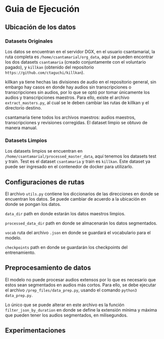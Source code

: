 # Guia de Ejecución

## Ubicación de los datos

### Datasets Originales
Los datos se encuentran en el servidor DGX, en el usuario csantamarial, la ruta completa es `/home/csantamarial/org_data`, aquí se pueden encontrar los dos datasets `csantamaria` (creado conjuntamente con el voluntario pagado), y `killkan` (obtenido del repositorio `https://github.com/ctaguchi/killkan`).

killkan ya tiene hechas las divisiones de audio en el repositorio general, sin embargo hay casos en donde hay audios sin transcripciones o transcripciones sin audios, por lo que se optó por tomar únicamente los audios y transcripciones maestros. Para ello, existe el archivo `extract_masters.py`, al cual se le deben cambiar las rutas de killkan y el directorio destino. 

csantamaria tiene todos los archivos maestros: audios maestros, transcripciones y revisiones corregidas. El dataset limpio se obtuvo de manera manual. 
### Datasets Limpios
Los datasets limpios se encuentran en `/home/csantamarial/processed_master_data`, aquí tenemos los datasets test y train. Test es el dataset `csantamaria` y train es `killkan`. 
Este dataset ya puede ser ingresado en el contenedor de docker para utilizarlo. 

## Configuraciones de rutas
El archivo `utils.py` contiene los diccionarios de las direcciones en donde se encuentran los datos. Se puede cambiar de acuerdo a la ubicación en donde se pongan los datos. 

`data_dir` path en donde estarán los datos maestros limpios.

`processed_data_dir` path en donde se almacenarán los datos segmentados. 

`vocab` ruta del archivo `.json` en donde se guardará el vocabulario para el modelo.

`checkpoints` path en donde se guardarán los checkpoints del entrenamiento.

## Preprocesamiento de datos

El modelo no puede procesar audios extensos por lo que es necesario que estos sean segmentados en audios más cortos. Para ello, se debe ejecutar el archivo `/prep_files/data_prep.py`, usando el comando `python3 data_prep.py`. 

Lo único que se puede alterar en este archivo es la función `filter_json_by_duration` en donde se define la extensión mínima y máxima que pueden tener los audios segmentados, en milisegundos. 

## Experimentaciones

